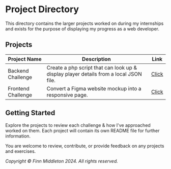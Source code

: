# Project Directory
This directory contains the larger projects worked on during my internships and exists for the purpose of displaying my progress as a web developer.

## Projects
| **Project Name**   | **Description**                                                                       |             **Link**            |
|--------------------|---------------------------------------------------------------------------------------|:-------------------------------:|
| Backend Challenge  | Create a php script that can look up & display player details from a local JSON file. | [Click](Table%20Tennis%20(PHP)) |
| Frontend Challenge | Convert a Figma website mockup into a responsive page.                                |  [Click](Front%20End%20(SCSS))  |

## Getting Started

Explore the projects to review each challenge & how I've approached worked on them. Each project will contain its own README file for further information.

You are welcome to review, contribute, or provide feedback on any projects and exercises.


_Copyright © Finn Middleton 2024. All rights reserved._